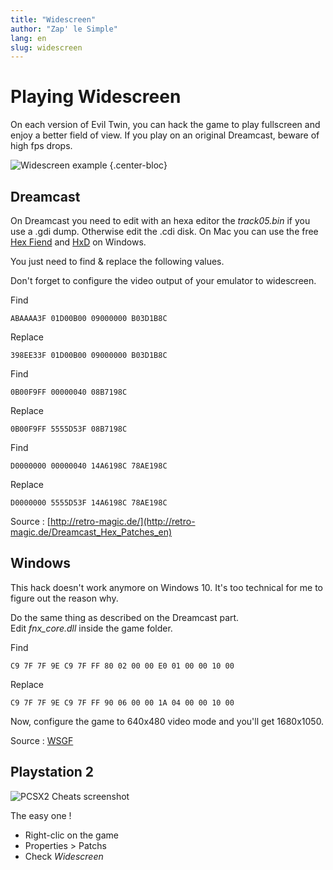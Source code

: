 ```yaml
---
title: "Widescreen"
author: "Zap' le Simple"
lang: en
slug: widescreen
---
```


# Playing Widescreen

On each version of Evil Twin, you can hack the game to play fullscreen and enjoy a better field of view. If you play on an original Dreamcast, beware of high fps drops.

![Widescreen example](/images/widescreen-simu.gif "Exemple d'affichage panoramique")
{.center-bloc}

## Dreamcast

On Dreamcast you need to edit with an hexa editor the *track05.bin* if you use a .gdi dump. Otherwise edit the .cdi disk. On Mac you can use the free [Hex Fiend](https://hexfiend.com/) and [HxD](https://mh-nexus.de/en/hxd/) on Windows.

You just need to find & replace the following values.

Don't forget to configure the video output of your emulator to widescreen.

Find

```
ABAAAA3F 01D00B00 09000000 B03D1B8C
```

Replace

```
398EE33F 01D00B00 09000000 B03D1B8C
```

Find

```
0B00F9FF 00000040 08B7198C
```

Replace

```
0B00F9FF 5555D53F 08B7198C
```

Find

```
D0000000 00000040 14A6198C 78AE198C
```

Replace

```
D0000000 5555D53F 14A6198C 78AE198C
```

Source : [http://retro-magic.de/](http://retro-magic.de/Dreamcast_Hex_Patches_en)

## Windows

This hack doesn't work anymore on Windows 10. It's too technical for me to figure out the reason why.

Do the same thing as described on the Dreamcast part. Edit *fnx\_core.dll* inside the game folder.

Find

```
C9 7F 7F 9E C9 7F FF 80 02 00 00 E0 01 00 00 10 00
```

Replace

```
C9 7F 7F 9E C9 7F FF 90 06 00 00 1A 04 00 00 10 00
```

Now, configure the game to 640x480 video mode and you'll get 1680x1050.

Source : [WSGF](https://www.wsgf.org/dr/evil-twin-cypriens-chronicles)

## Playstation 2

![PCSX2 Cheats screenshot](/images/pcsx2.en.png)

The easy one !  

- Right-clic on the game
- Properties > Patchs
- Check *Widescreen*